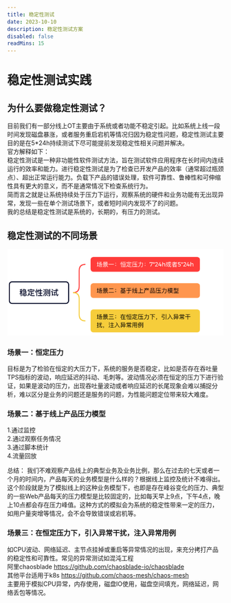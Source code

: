 ```yaml
---
title: 稳定性测试
date: 2023-10-10
description: 稳定性测试方案
disabled: false
readMins: 15
---
```


# 稳定性测试实践

## 为什么要做稳定性测试？

<p>
目前我们有一部分线上OT主要由于系统或者功能不稳定引起。比如系统上线一段时间发现磁盘暴涨，或者服务重启宕机等情况归因为稳定性问题，稳定性测试主要目的是在5*24h持续测试下尽可能提前发现稳定性相关问题并解决。<br>
官方解释如下：<br>
稳定性测试是一种非功能性软件测试方法，旨在测试软件应用程序在长时间内连续运行的效率和能力。进行稳定性测试是为了检查已开发产品的效率（通常超过瓶颈点）、超出正常运行能力。负载下产品的错误处理，软件可靠性、鲁棒性和可伸缩性具有更大的意义，而不是通常情况下检查系统行为。<br>
简而言之就是让系统持续处于压力下运行，观察系统的硬件和业务功能有无出现异常，发现一些在单个测试场景下，或者短时间内发现不了的问题。<br>
我的总结是稳定性测试是系统的，长期的，有压力的测试。
</p>

## 稳定性测试的不同场景

![这是图片](/img/stickPicture.png 'Magic Gardens')

### 场景一：恒定压力

<p>
目标是为了检验在恒定的大压力下，系统的服务是否稳定，比如是否存在吞吐量TPS指标的波动，响应延迟的抖动、毛刺等。波动情况必须在恒定的压力下进行验证，如果是波动的压力，出现吞吐量波动或者响应延迟的长尾现象会难以捕捉分析，难以区分是业务的问题还是服务的问题，为性能问题定位带来较大难度。
</p>

### 场景二：基于线上产品压力模型

1.通过监控<br> 2.通过观察任务情况<br> 3.通过脚本统计<br> 4.流量回放<br>

总结：
我们不难观察产品线上的典型业务及业务比例，那么在过去的七天或者一个月的时间内，产品每天的业务模型是什么样的？根据线上监控及统计不难得出。这个阶段就是为了模拟线上的这种业务模型下，也即是存在峰谷变化的压力、典型的一些Web产品每天的压力模型是比较固定的，比如每天早上9点，下午4点，晚上10点都会存在压力峰值。这种方式的模拟会为系统的稳定性带来一定的压力，如用户量突增等情况，会不会导致错误或宕机等。

### 场景三：在恒定压力下，引入异常干扰，注入异常用例

如CPU波动、网络延迟、主节点挂掉或重启等异常情况的出现，来充分拷打产品的稳定性和可靠性。常见的异常测试如混沌工程<br>
阿里chaosblade https://github.com/chaosblade-io/chaosblade<br>
其他平台适用于k8s https://github.com/chaos-mesh/chaos-mesh<br>
主要用于模拟CPU异常，内存使用，磁盘IO使用，磁盘空间填充，网络延迟，网络丢包等情况。
